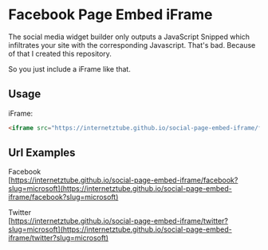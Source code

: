 # Facebook Page Embed iFrame

The social media widget builder only outputs a JavaScript Snipped which infiltrates your site with the corresponding Javascript. That's bad.
Because of that I created this repository. 

So you just include a iFrame like that.

## Usage
iFrame:
```html
<iframe src="https://internetztube.github.io/social-page-embed-iframe/facebook?slug=microsoft" style="width: 100%;, height: 100%"; border: 0;></iframe>
``` 

## Url Examples
Facebook  
[https://internetztube.github.io/social-page-embed-iframe/facebook?slug=microsoft](https://internetztube.github.io/social-page-embed-iframe/facebook?slug=microsoft)

Twitter  
[https://internetztube.github.io/social-page-embed-iframe/twitter?slug=microsoft](https://internetztube.github.io/social-page-embed-iframe/twitter?slug=microsoft)